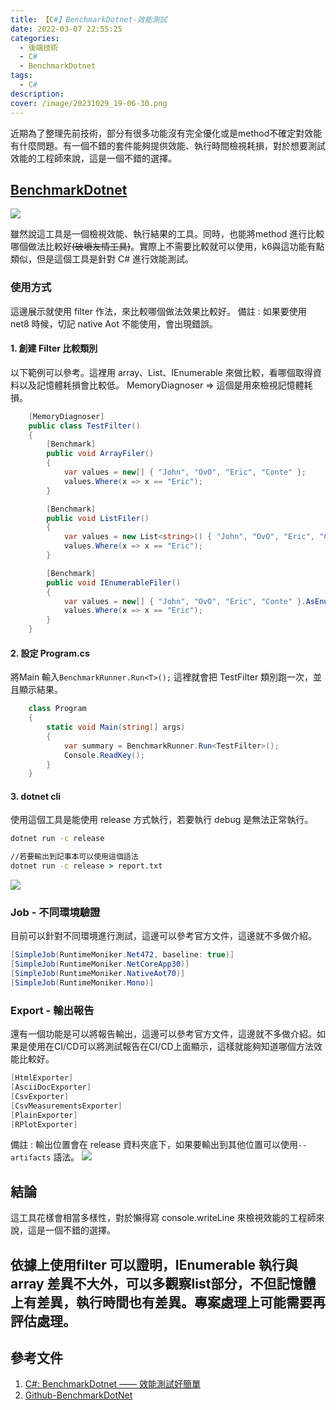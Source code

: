 ```yaml
---
title: 【C#】BenchmarkDotnet-效能測試
date: 2022-03-07 22:55:25
categories: 
  - 後端技術
  - C#
  - BenchmarkDotnet
tags: 
  - C#
description:
cover: /image/20231029_19-06-30.png
---
```


近期為了整理先前技術，部分有很多功能沒有完全優化或是method不確定對效能有什麼問題。有一個不錯的套件能夠提供效能、執行時間檢視耗損，對於想要測試效能的工程師來說，這是一個不錯的選擇。

## [BenchmarkDotnet](https://github.com/dotnet/BenchmarkDotNet)
![](/image/20231029_19-06-30.png)

雖然說這工具是一個檢視效能、執行結果的工具。同時，也能將method 進行比較哪個做法比較好~~(破壞友情工具)~~。實際上不需要比較就可以使用，k6與這功能有點類似，但是這個工具是針對 C# 進行效能測試。


### 使用方式
這邊展示就使用 filter 作法，來比較哪個做法效果比較好。
備註 : 如果要使用 net8 時候，切記 native Aot 不能使用，會出現錯誤。

#### 1. 創建 Filter 比較類別
以下範例可以參考。這裡用 array、List、IEnumerable 來做比較，看哪個取得資料以及記憶體耗損會比較低。
MemoryDiagnoser => 這個是用來檢視記憶體耗損。

```cs
    [MemoryDiagnoser]
    public class TestFilter()
    {
        [Benchmark]
        public void ArrayFiler()
        {
            var values = new[] { "John", "OvO", "Eric", "Conte" };
            values.Where(x => x == "Eric");
        }

        [Benchmark]
        public void ListFiler()
        {
            var values = new List<string>() { "John", "OvO", "Eric", "Conte" };
            values.Where(x => x == "Eric");
        }

        [Benchmark]
        public void IEnumerableFiler()
        {
            var values = new[] { "John", "OvO", "Eric", "Conte" }.AsEnumerable();
            values.Where(x => x == "Eric");
        }
    }
```

#### 2. 設定 Program.cs
將Main 輸入```BenchmarkRunner.Run<T>();``` 這裡就會把 TestFilter 類別跑一次，並且顯示結果。
```cs
    class Program
    {
        static void Main(string[] args)
        {
            var summary = BenchmarkRunner.Run<TestFilter>();
            Console.ReadKey();
        }
    }
```

#### 3. dotnet cli
使用這個工具是能使用 release 方式執行，若要執行 debug 是無法正常執行。
```cmd
dotnet run -c release

//若要輸出到記事本可以使用這個語法
dotnet run -c release > report.txt
```
![](/image/20231029_19-30-46.png)

### Job - 不同環境驗證
目前可以針對不同環境進行測試，這邊可以參考官方文件，這邊就不多做介紹。
```cs
[SimpleJob(RuntimeMoniker.Net472, baseline: true)]
[SimpleJob(RuntimeMoniker.NetCoreApp30)]
[SimpleJob(RuntimeMoniker.NativeAot70)]
[SimpleJob(RuntimeMoniker.Mono)]
```

### Export - 輸出報告
還有一個功能是可以將報告輸出，這邊可以參考官方文件，這邊就不多做介紹。如果是使用在CI/CD可以將測試報告在CI/CD上面顯示，這樣就能夠知道哪個方法效能比較好。

```cs
[HtmlExporter]
[AsciiDocExporter]
[CsvExporter]
[CsvMeasurementsExporter]
[PlainExporter]
[RPlotExporter]
```

備註 : 輸出位置會在 release 資料夾底下，如果要輸出到其他位置可以使用```--artifacts``` 語法。
![](/image/20231029_19-53-14.png)


## 結論
這工具花樣會相當多樣性，對於懶得寫 console.writeLine 來檢視效能的工程師來說，這是一個不錯的選擇。

依據上使用filter 可以證明，IEnumerable 執行與 array 差異不大外，可以多觀察list部分，不但記憶體上有差異，執行時間也有差異。專案處理上可能需要再評估處理。
---
## 參考文件
1. [C#: BenchmarkDotnet —— 效能測試好簡單](https://igouist.github.io/post/2021/06/benchmarkdotnet/)
2. [Github-BenchmarkDotNet](https://github.com/dotnet/BenchmarkDotNet/blob/master/docs/articles/guides/console-args.md)
